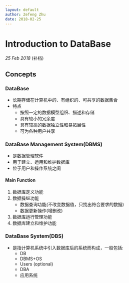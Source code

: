 ```yaml
---
layout: default
author: Zefeng Zhu
date: 2018-02-25
---
```


# Introduction to DataBase

_25 Feb 2018_ (补档)

## Concepts

### DataBase

* 长期存储在计算机中的、有组织的、可共享的数据集合
* 特点
  * 按照一定的数据模型组织、描述和存储
  * 具有较小的冗余度
  * 具有较高的数据独立性和易拓展性
  * 可为各种用户共享

### DataBase Management System(DBMS)

* 是数据管理软件
* 用于建立、运用和维护数据库
* 位于用户和操作系统之间

#### Main Function

1. 数据库定义功能
2. 数据操纵功能
   * 数据查询功能(不改变数据值，只找出符合要求的数据)
   * 数据更新操作(增删改)
3. 数据库运行管理功能
4. 数据库建立和维护功能

### DataBase System(DBS)

* 是指计算机系统中引入数据库后的系统而构成，一般包括:
  * DB
  * DBMS+OS
  * Users (optional)
  * DBA
  * 应用系统

